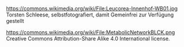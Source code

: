 

https://commons.wikimedia.org/wiki/File:Leucorea-Innenhof-WB01.jpg
Torsten Schleese, selbstfotografiert, damit Gemeinfrei zur Verfügung gestellt

https://commons.wikimedia.org/wiki/File:MetabolicNetworkBLCK.png
Creative Commons Attribution-Share Alike 4.0 International license.

